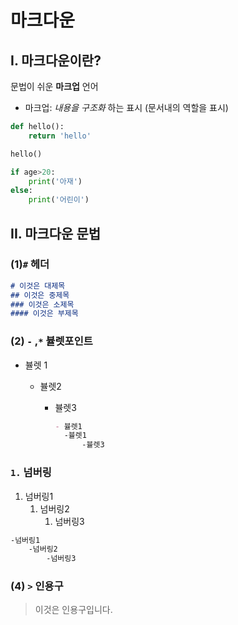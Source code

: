 # 마크다운

## I. 마크다운이란?

문법이 쉬운 **마크업** 언어

- 마크업: *내용을 구조화* 하는 표시 (문서내의 역할을 표시)

```python
def hello():
    return 'hello'

hello()

if age>20:
    print('아재')
else:
    print('어린이')
```

## II. 마크다운 문법

### (1)`#` 헤더

``` markdown
# 이것은 대제목
## 이것은 중제목
### 이것은 소제목
#### 이것은 부제목
```

### (2) `-` ,`*`  뷸렛포인트

- 뷸렛 1

  - 뷸렛2

    - 뷸렛3

      ```markdown
      - 뷸렛1 
      	-뷸렛1
      		-뷸렛3
      ```

      

### `1.` 넘버링

1. 넘버링1
   1. 넘버링2
      1. 넘버링3

```markdown
-넘버링1
	-넘버링2
		-넘버링3
```



### (4) `>` 인용구

> 이것은 인용구입니다. 